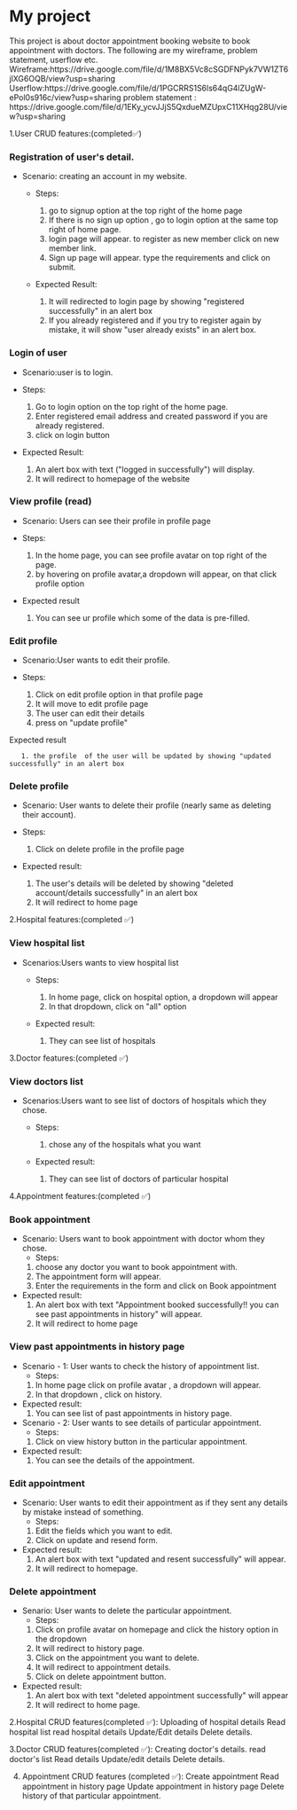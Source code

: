 <h1> My project </h1>
This project is about doctor appointment booking website to book appointment with doctors.
The following are my wireframe, problem statement, userflow etc.
Wireframe:https://drive.google.com/file/d/1M8BX5Vc8cSGDFNPyk7VW1ZT6jlXG6OQB/view?usp=sharing
Userflow:https://drive.google.com/file/d/1PGCRRS1S6ls64qG4lZUgW-ePol0s916c/view?usp=sharing
problem statement : https://drive.google.com/file/d/1EKy_ycvJJjS5QxdueMZUpxC11XHqg28U/view?usp=sharing


1.User CRUD features:(completed✅)
### Registration of user's detail.
- Scenario: creating an account in my website.
    - Steps:
    
       1. go to signup option at the top right of the home page
       2. If there is no sign up option , go to login option at the same top right of home page.
       3. login page will appear. to register as new member click on new member link.
       4. Sign up page will appear. type the requirements and click on submit.
    
    - Expected Result:
    
        1. It will redirected to login page by showing "registered successfully" in an alert box
        2. If you already registered and if you try to register again by mistake, it will show "user already exists" in an alert box.
    


### Login of user
   - Scenario:user is to login.
   - Steps:
   
       1. Go to login option on the top right of the home page.
       2. Enter registered email address and created password if you are already registered.
       3. click on login button
   
   - Expected Result:
       1. An alert box with text ("logged in successfully") will display.
       2. It will redirect to homepage of the website
    

### View profile (read)
   - Scenario: Users can see their profile in profile page
   - Steps: 
   
      1. In the home page, you can see profile avatar on top right of the page.
      2. by hovering on profile avatar,a dropdown will appear, on that click profile option
   
   - Expected result
   
      1. You can see ur profile which some of the  data is pre-filled.
   



### Edit profile
   - Scenario:User wants to edit their profile.
   - Steps:
   
       1. Click on edit profile option in that profile page
       2. It will move to edit profile page
       3. The user can edit their details 
       4. press on "update profile" 
   
   Expected result
   
       1. the profile  of the user will be updated by showing "updated successfully" in an alert box
   

### Delete profile
   - Scenario: User wants to delete their profile (nearly same as deleting their account).
   - Steps:
   
       1. Click on delete profile in the profile page
   
   - Expected result:
   
       1. The user's details will be deleted by showing "deleted account/details successfully" in an alert box
       2. It will redirect to home page 
   

2.Hospital features:(completed ✅)
### View hospital list
   - Scenarios:Users wants to view hospital list 
     - Steps:
     
       1. In home page, click on hospital option, a dropdown will appear
       2. In that dropdown, click on "all" option
     
     - Expected result:
     
       1. They can see list of hospitals
     

3.Doctor features:(completed ✅)
### View doctors list
   - Scenarios:Users want to see list of doctors of hospitals which they chose.
     - Steps:
     
       1. chose any of the hospitals what you want
     
     - Expected result:
     
       1. They can see list of doctors of particular hospital
     

4.Appointment features:(completed ✅)
### Book appointment
   - Scenario: Users want to book appointment with doctor whom they chose.
     - Steps:
     1. choose any doctor you want to book appointment with.
     2. The appointment form will appear.
     3. Enter the requirements in the form and click on Book appointment
   - Expected result:
     1. An alert box with text "Appointment booked successfully!! you can see past appointments in history" will appear.
     2. It will redirect to home page

### View past appointments in history page
   - Scenario - 1: User wants to check the history of appointment list.
     - Steps:
     1. In home page click on profile avatar , a dropdown will appear.
     2. In that dropdown , click on history.
   - Expected result:
     1. You can see list of past appointments in history page.
   - Scenario - 2: User wants to see details of particular appointment.
     - Steps:
     1. Click on view history button in the particular appointment.
   - Expected result:
     1. You can see the details of the appointment.

### Edit appointment 
   - Scenario: User wants to edit their appointment as if they sent any details by mistake instead of something.
     - Steps:
     1. Edit the fields which you want to edit.
     2. Click on update and resend form.
   - Expected result:
     1. An alert box with text "updated and resent successfully" will appear.
     2. It will redirect to homepage.

### Delete appointment
   - Senario: User wants to delete the particular appointment.
     - Steps:
     1. Click on profile avatar on homepage and click the history option in the dropdown
     2. It will redirect to history page.
     3. Click on the appointment you want to delete.
     4. It will redirect to appointment details.
     5. Click on delete appointment button.
   - Expected result:
     1. An alert box with text "deleted appointment successfully" will appear
     2. It will redirect to home page.


2.Hospital CRUD features(completed ✅):
    Uploading of hospital details
    Read hospital list
    read hospital details
    Update/Edit details 
    Delete  details. 

3.Doctor CRUD features(completed ✅):
    Creating doctor's details.
    read doctor's list
    Read details
    Update/edit details
    Delete details.

4. Appointment CRUD features (completed ✅):
    Create appointment
    Read appointment in history page
    Update appointment in history page
    Delete history of that particular appointment.